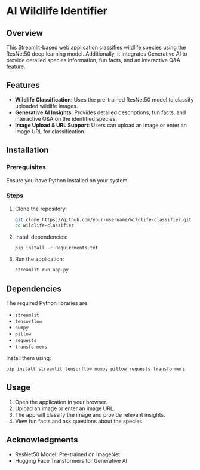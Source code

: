 # AI Wildlife Identifier


## Overview
This Streamlit-based web application classifies wildlife species using the ResNet50 deep learning model. Additionally, it integrates Generative AI to provide detailed species information, fun facts, and an interactive Q&A feature.

## Features
- **Wildlife Classification**: Uses the pre-trained ResNet50 model to classify uploaded wildlife images.
- **Generative AI Insights**: Provides detailed descriptions, fun facts, and interactive Q&A on the identified species.
- **Image Upload & URL Support**: Users can upload an image or enter an image URL for classification.

## Installation
### Prerequisites
Ensure you have Python installed on your system.

### Steps
1. Clone the repository:
   ```bash
   git clone https://github.com/your-username/wildlife-classifier.git
   cd wildlife-classifier
   ```
2. Install dependencies:
   ```bash
   pip install -r Requirements.txt
   ```
3. Run the application:
   ```bash
   streamlit run app.py
   ```

## Dependencies
The required Python libraries are:
- `streamlit`
- `tensorflow`
- `numpy`
- `pillow`
- `requests`
- `transformers`

Install them using:
```bash
pip install streamlit tensorflow numpy pillow requests transformers
```

## Usage
1. Open the application in your browser.
2. Upload an image or enter an image URL.
3. The app will classify the image and provide relevant insights.
4. View fun facts and ask questions about the species.


## Acknowledgments
- ResNet50 Model: Pre-trained on ImageNet
- Hugging Face Transformers for Generative AI

